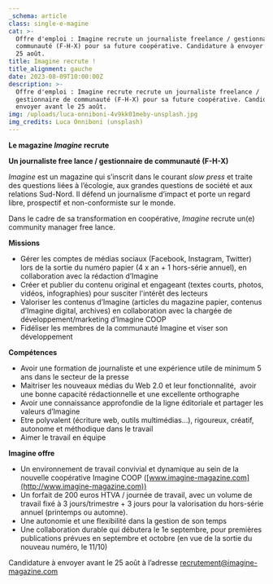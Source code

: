 ```yaml
---
_schema: article
class: single-e-magine
cat: >-
  Offre d'emploi : Imagine recrute un journaliste freelance / gestionnaire de
  communauté (F-H-X) pour sa future coopérative. Candidature à envoyer avant le
  25 août.
title: Imagine recrute !
title_alignment: gauche
date: 2023-08-09T10:00:00Z
description: >-
  Offre d'emploi : Imagine recrute recrute un journaliste freelance /
  gestionnaire de communauté (F-H-X) pour sa future coopérative. Candidature à
  envoyer avant le 25 août.
img: /uploads/luca-onniboni-4v9kk01meby-unsplash.jpg
img_credits: Luca Onniboni (unsplash)
---
```

**Le magazine *Imagine* recrute**

**Un journaliste free lance / gestionnaire de communauté (F-H-X)**

*Imagine* est un magazine qui s’inscrit dans le courant *slow press* et traite des questions liées à l’écologie, aux grandes questions de société et aux relations Sud-Nord. Il défend un journalisme d’impact et porte un regard libre, prospectif et non-conformiste sur le monde.

Dans le cadre de sa transformation en coopérative, *Imagine* recrute un(e) community manager free lance.

**Missions**

* Gérer les comptes de médias sociaux (Facebook, Instagram, Twitter) lors de la sortie du numéro papier (4 x an + 1 hors-série annuel), en collaboration avec la rédaction d’Imagine
* Créer et publier du contenu original et engageant (textes courts, photos, vidéos, infographies) pour susciter l'intérêt des lecteurs
* Valoriser les contenus d’Imagine (articles du magazine papier, contenus d’Imagine digital, archives) en collaboration avec la chargée de développement/marketing d’Imagine COOP
* Fidéliser les membres de la communauté Imagine et viser son développement

**Compétences**

* Avoir une formation de journaliste et une expérience utile de minimum 5 ans dans le secteur de la presse
* Maitriser les nouveaux médias du Web 2.0 et leur fonctionnalité,&nbsp; avoir une bonne capacité rédactionnelle et une excellente orthographe
* Avoir une connaissance approfondie de la ligne éditoriale et partager les valeurs d’Imagine
* Etre polyvalent (écriture web, outils multimédias…), rigoureux, créatif, autonome et méthodique dans le travail
* Aimer le travail en équipe

**Imagine offre**

* Un environnement de travail convivial et dynamique au sein de la nouvelle coopérative Imagine COOP ([www.imagine-magazine.com](http://www.imagine-magazine.com))
* Un forfait de 200 euros HTVA / journée de travail, avec un volume de travail fixé à 3 jours/trimestre + 3 jours pour la valorisation du hors-série annuel (printemps ou automne).
* Une autonomie et une flexibilité dans la gestion de son temps
* Une collaboration durable qui débutera le 1e septembre, pour premières publications prévues en septembre et octobre (en vue de la sortie du nouveau numéro, le 11/10)

Candidature à envoyer avant le 25 août à l’adresse [recrutement@imagine-magazine.com](mailto:recrutement@imagine-magazine.com)